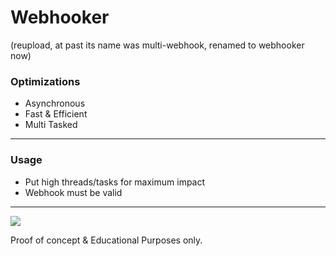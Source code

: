 # Webhooker

(reupload, at past its name was multi-webhook, renamed to webhooker now)

### **Optimizations**
- Asynchronous
- Fast & Efficient
- Multi Tasked

---------------------------------------

### **Usage**
- Put high threads/tasks for maximum impact
- Webhook must be valid

---------------------------------------

<img src="https://media.discordapp.net/attachments/884489204577488897/918204547304943716/unknown.png?width=789&height=483"/>

Proof of concept & Educational Purposes only.
